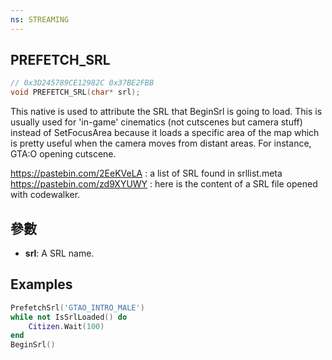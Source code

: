 ```yaml
---
ns: STREAMING
---
```

## PREFETCH_SRL

```c
// 0x3D245789CE12982C 0x37BE2FBB
void PREFETCH_SRL(char* srl);
```

This native is used to attribute the SRL that BeginSrl is going to load. This is usually used for 'in-game' cinematics (not cutscenes but camera stuff) instead of SetFocusArea because it loads a specific area of the map which is pretty useful when the camera moves from distant areas.
For instance, GTA:O opening cutscene.

https://pastebin.com/2EeKVeLA : a list of SRL found in srllist.meta
https://pastebin.com/zd9XYUWY : here is the content of a SRL file opened with codewalker.

## 參數
* **srl**: A SRL name.

## Examples

```lua
PrefetchSrl('GTAO_INTRO_MALE')
while not IsSrlLoaded() do
	Citizen.Wait(100)
end
BeginSrl()
```